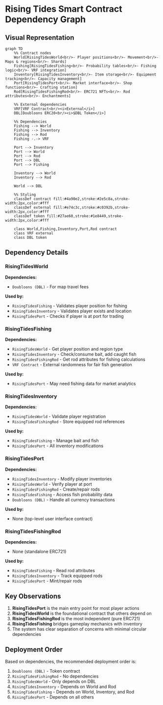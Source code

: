 # Rising Tides Smart Contract Dependency Graph

## Visual Representation

```mermaid
graph TD
    %% Contract nodes
    World[RisingTidesWorld<br/>- Player positions<br/>- Movement<br/>- Maps & regions<br/>- Shards]
    Fishing[RisingTidesFishing<br/>- Probability tables<br/>- Fishing logic<br/>- VRF integration]
    Inventory[RisingTidesInventory<br/>- Item storage<br/>- Equipment tracking<br/>- Capacity management]
    Port[RisingTidesPort<br/>- Market interface<br/>- Shop functions<br/>- Crafting station]
    Rod[RisingTidesFishingRod<br/>- ERC721 NFTs<br/>- Rod attributes<br/>- Enchantments]

    %% External dependencies
    VRF[VRF Contract<br/><i>External</i>]
    DBL[Doubloons ERC20<br/><i>$DBL Token</i>]

    %% Dependencies
    Fishing --> World
    Fishing --> Inventory
    Fishing --> Rod
    Fishing -.-> VRF

    Port --> Inventory
    Port --> World
    Port --> Rod
    Port --> DBL
    Port --> Fishing

    Inventory --> World
    Inventory --> Rod

    World --> DBL

    %% Styling
    classDef contract fill:#4a90e2,stroke:#2e5c8a,stroke-width:2px,color:#fff
    classDef external fill:#e74c3c,stroke:#c0392b,stroke-width:2px,color:#fff
    classDef token fill:#27ae60,stroke:#1e8449,stroke-width:2px,color:#fff

    class World,Fishing,Inventory,Port,Rod contract
    class VRF external
    class DBL token
```

## Dependency Details

### RisingTidesWorld

**Dependencies:**

- `Doubloons (DBL)` - For map travel fees

**Used by:**

- `RisingTidesFishing` - Validates player position for fishing
- `RisingTidesInventory` - Validates player exists and location
- `RisingTidesPort` - Checks if player is at port for trading

### RisingTidesFishing

**Dependencies:**

- `RisingTidesWorld` - Get player position and region type
- `RisingTidesInventory` - Check/consume bait, add caught fish
- `RisingTidesFishingRod` - Get rod attributes for fishing calculations
- `VRF Contract` - External randomness for fair fish generation

**Used by:**

- `RisingTidesPort` - May need fishing data for market analytics

### RisingTidesInventory

**Dependencies:**

- `RisingTidesWorld` - Validate player registration
- `RisingTidesFishingRod` - Store equipped rod references

**Used by:**

- `RisingTidesFishing` - Manage bait and fish
- `RisingTidesPort` - All inventory modifications

### RisingTidesPort

**Dependencies:**

- `RisingTidesInventory` - Modify player inventories
- `RisingTidesWorld` - Verify player at port
- `RisingTidesFishingRod` - Create/repair rods
- `RisingTidesFishing` - Access fish probability data
- `Doubloons (DBL)` - Handle all currency transactions

**Used by:**

- None (top-level user interface contract)

### RisingTidesFishingRod

**Dependencies:**

- None (standalone ERC721)

**Used by:**

- `RisingTidesFishing` - Read rod attributes
- `RisingTidesInventory` - Track equipped rods
- `RisingTidesPort` - Mint/repair rods

## Key Observations

1. **RisingTidesPort** is the main entry point for most player actions
2. **RisingTidesWorld** is the foundational contract that others depend on
3. **RisingTidesFishingRod** is the most independent (pure ERC721)
4. **RisingTidesFishing** bridges gameplay mechanics with inventory
5. The system has clear separation of concerns with minimal circular dependencies

## Deployment Order

Based on dependencies, the recommended deployment order is:

1. `Doubloons (DBL)` - Token contract
2. `RisingTidesFishingRod` - No dependencies
3. `RisingTidesWorld` - Only depends on DBL
4. `RisingTidesInventory` - Depends on World and Rod
5. `RisingTidesFishing` - Depends on World, Inventory, and Rod
6. `RisingTidesPort` - Depends on all others
